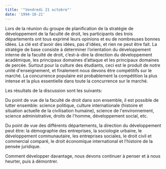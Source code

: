 ```yaml
---
title: '"Vendredi 21 octobre"'
date: '1994-10-21'
---
```


Lors de la réunion du groupe de planification de la stratégie de développement de la faculté de droit, les participants des trois départements ont tous exprimé leurs opinions et eu de nombreuses bonnes idées. La clé est d'avoir des idées, pas d'idées, et rien ne peut être fait. La stratégie de base consiste à déterminer l’orientation du développement interne de la faculté de droit, c’est-à-dire la direction du développement académique, les principaux domaines d’attaque et les principaux domaines de percée. Surtout pour la culture des étudiants, ceci est le produit de notre unité d'enseignement, et finalement nous devons être compétitifs sur le marché. La concurrence populaire est probablement la compétition la plus intense et la plus essentielle dans toute la concurrence sur le marché.

Les résultats de la discussion sont les suivants:

Du point de vue de la faculté de droit dans son ensemble, il est possible de lutter ensemble: science politique, culture internationale (histoire et situation actuelle de la civilisation humaine), science de l'environnement, science administrative, droits de l'homme, développement social, etc.

Du point de vue des différents départements, la direction du développement peut être: la démographie des entreprises, la sociologie urbaine, le développement communautaire, les entreprises sociales, le droit civil et commercial comparé, le droit économique international et l’histoire de la pensée juridique.

Comment développer davantage, nous devons continuer à penser et à nous heurter, puis à démontrer.

